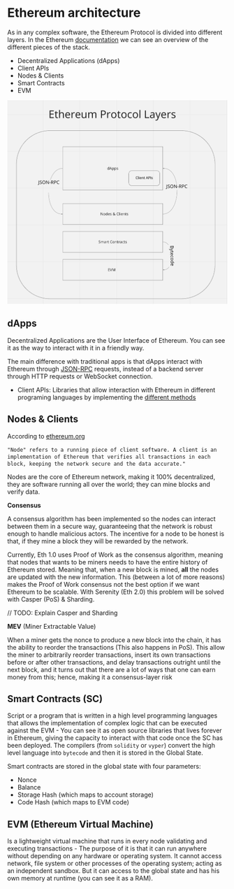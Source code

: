 # Ethereum architecture

As in any complex software, the Ethereum Protocol is divided into different layers. In the Ethereum [documentation](https://ethereum.org/en/developers/docs/ethereum-stack/) we can see an overview of the different pieces of the stack.

- Decentralized Applications (dApps)
- Client APIs
- Nodes & Clients
- Smart Contracts
- EVM

<p float="center">
  <img src="./assets/ethereum-architecture-poc.png" />
</p>

## dApps

Decentralized Applications are the User Interface of Ethereum. You can see it as the way to interact with it in a friendly way.

The main difference with traditional apps is that dApps interact with Ethereum through [JSON-RPC](https://ethereum.org/en/developers/docs/apis/json-rpc/) requests, instead of a backend server through HTTP requests or WebSocket connection.

- Client APIs: Libraries that allow interaction with Ethereum in different programing languages by implementing the [different methods](https://playground.open-rpc.org/?schemaUrl=https://raw.githubusercontent.com/ethereum/eth1.0-apis/assembled-spec/openrpc.json&uiSchema%5BappBar%5D%5Bui:splitView%5D=true&uiSchema%5BappBar%5D%5Bui:input%5D=false&uiSchema%5BappBar%5D%5Bui:examplesDropdown%5D=false)

## Nodes & Clients

According to [ethereum.org](https://ethereum.org/en/developers/docs/nodes-and-clients/#what-are-nodes-and-clients)

```
"Node" refers to a running piece of client software. A client is an implementation of Ethereum that verifies all transactions in each block, keeping the network secure and the data accurate."
```

Nodes are the core of Ethereum network, making it 100% decentralized, they are software running all over the world; they can mine blocks and verify data.

**Consensus**

A consensus algorithm has been implemented so the nodes can interact between them in a secure way, guaranteeing that the network is robust enough to handle malicious actors. The incentive for a node to be honest is that, if they mine a block they will be rewarded by the network.

Currently, Eth 1.0 uses Proof of Work as the consensus algorithm, meaning that nodes that wants to be miners needs to have the entire history of Ethereum stored. Meaning that, when a new block is mined, **all** the nodes are updated with the new information. This (between a lot of more reasons) makes the Proof of Work consensus not the best option if we want Ethereum to be scalable. With Serenity (Eth 2.0) this problem will be solved with Casper (PoS) & Sharding.

// TODO: Explain Casper and Sharding

**MEV** (Miner Extractable Value)

When a miner gets the nonce to produce a new block into the chain, it has the ability to reorder the transactions (This also happens in PoS).
This allow the miner to arbitrarily reorder transactions, insert its own transactions before or after other transactions, and delay transactions outright until the next block, and it turns out that there are a lot of ways that one can earn money from this; hence, making it a consensus-layer risk

## Smart Contracts (SC)

Script or a program that is written in a high level programming languages that allows the implementation of complex logic that can be executed against the EVM - You can see it as open source libraries that lives forever in Ethereum, giving the capacity to interact with that code once the SC has been deployed. The compilers (from `solidity` or `vyper`) convert the high level language into `bytecode` and then it is stored in the Global State.

Smart contracts are stored in the global state with four parameters:
- Nonce
- Balance
- Storage Hash (which maps to account storage)
- Code Hash (which maps to EVM code)

## EVM (Ethereum Virtual Machine)

Is a lightweight virtual machine that runs in every node validating and executing transactions - The purpose of it is that it can run anywhere without depending on any hardware or operating system. It cannot access network, file system or other processes of the operating system; acting as an independent sandbox. But it can access to the global state and has his own memory at runtime (you can see it as a RAM).
